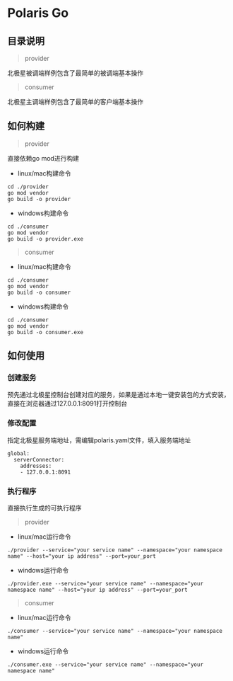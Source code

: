 # Polaris Go

## 目录说明

> provider

北极星被调端样例包含了最简单的被调端基本操作

> consumer

北极星主调端样例包含了最简单的客户端基本操作


## 如何构建

> provider

直接依赖go mod进行构建

- linux/mac构建命令
```
cd ./provider
go mod vendor
go build -o provider
```
- windows构建命令
```
cd ./consumer
go mod vendor
go build -o provider.exe
```

> consumer

- linux/mac构建命令
```
cd ./consumer
go mod vendor
go build -o consumer
```
- windows构建命令
```
cd ./consumer
go mod vendor
go build -o consumer.exe
```

## 如何使用

### 创建服务

预先通过北极星控制台创建对应的服务，如果是通过本地一键安装包的方式安装，直接在浏览器通过127.0.0.1:8091打开控制台

### 修改配置

指定北极星服务端地址，需编辑polaris.yaml文件，填入服务端地址

```
global:
  serverConnector:
    addresses:
    - 127.0.0.1:8091
```

### 执行程序

直接执行生成的可执行程序

> provider

- linux/mac运行命令
```
./provider --service="your service name" --namespace="your namespace name" --host="your ip address" --port=your_port
```

- windows运行命令
```
./provider.exe --service="your service name" --namespace="your namespace name" --host="your ip address" --port=your_port
```

> consumer


- linux/mac运行命令
```
./consumer --service="your service name" --namespace="your namespace name"
```

- windows运行命令
```
./consumer.exe --service="your service name" --namespace="your namespace name"
```